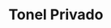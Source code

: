 ---
title: "Tonel Privado"
url: /ciudad-autonoma-de-buenos-aires/tonel-privado-suipacha/
shop: Wein
---